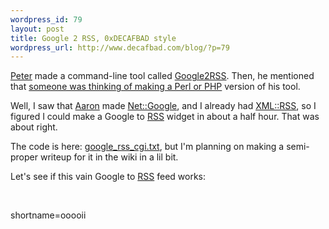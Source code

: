 ```yaml
--- 
wordpress_id: 79
layout: post
title: Google 2 RSS, 0xDECAFBAD style
wordpress_url: http://www.decafbad.com/blog/?p=79
---
```

<p><a href="http://www.razorsoft.net/weblog/">Peter</a> made a command-line tool called <a href="http://www.razorsoft.net/weblog/stories/2002/04/13/google2rss.html">Google2RSS</a>.  Then, he mentioned that <a href="http://www.patandkat.com/pat/weblog/2002/04/13.php#a535">someone was thinking of making a Perl or <a href="http://www.decafbad.com/twiki/bin/view/Main/PHP">PHP</a></a> version of his tool.</p>
<p>Well, I saw that <a href="http://aaronland.info/weblog">Aaron</a> made <a href="http://search.cpan.org/search?dist=Net-Google">Net::Google</a>, and I already had <a href="http://search.cpan.org/search?dist=XML-RSS">XML::RSS</a>, so I figured I could make a Google to <a href="http://www.decafbad.com/twiki/bin/view/Main/RSS">RSS</a> widget in about a half hour.  That was about right.</p>
<p>The code is here: <a href="http://www.decafbad.com/web-services/url-based/google_rss_cgi.txt">google_rss_cgi.txt</a>, but I'm planning on making a semi-proper writeup for it in the wiki in a lil bit.</p>
<p>Let's see if this vain Google to <a href="http://www.decafbad.com/twiki/bin/view/Main/RSS">RSS</a> feed works:</p>
<p><!--#include virtual="/web-services/url-based/rss_display.cgi?src=http%3A%2F%2Fwww.decafbad.com%2Fweb-services%2Furl-based%2Fgoogle_rss.cgi%3Fquery%3Dlink%3AXGnxCbayl9UC%3Awww.decafbad.com%2F%26title%3DLinks+to+0xDECAFBAD%26description%3DTop%252010%2520Links%2520to%25200xDECAFBAD%26" --><br />
</p>
<!--more-->
shortname=ooooii
